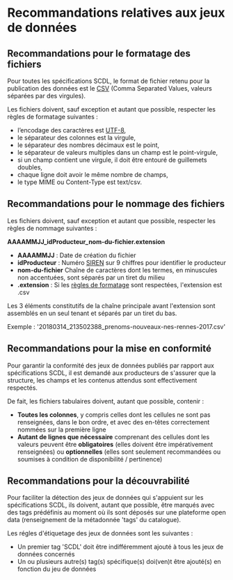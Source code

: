 # Recommandations relatives aux jeux de données

## Recommandations pour le formatage des fichiers

Pour toutes les spécifications SCDL, le format de fichier retenu pour la publication des données est le [CSV](https://fr.wikipedia.org/wiki/Comma-separated_values) \(Comma Separated Values, valeurs séparées par des virgules\).

Les fichiers doivent, sauf exception et autant que possible, respecter les règles de formatage suivantes :

* l’encodage des caractères est [UTF-8](https://fr.wikipedia.org/wiki/UTF-8),
* le séparateur des colonnes est la virgule,
* le séparateur des nombres décimaux est le point,
* le séparateur de valeurs multiples dans un champ est le point-virgule,
* si un champ contient une virgule, il doit être entouré de guillemets doubles,
* chaque ligne doit avoir le même nombre de champs,
* le type MIME ou Content-Type est text/csv.

## Recommandations pour le nommage des fichiers

Les fichiers doivent, sauf exception et autant que possible, respecter les règles de nommage suivantes :

**AAAAMMJJ\_idProducteur**_**\_**_**nom-du-fichier.extension**

* **AAAAMMJJ** : Date de création du fichier
* **idProducteur** : Numéro [SIREN](https://fr.wikipedia.org/wiki/Syst%C3%A8me_d%27identification_du_r%C3%A9pertoire_des_entreprises) sur 9 chiffres pour identifier le producteur
* **nom-du-fichier** Chaîne de caractères dont les termes, en minuscules non accentuées, sont séparés par un tiret du milieu
* **.extension** : Si les [règles de formatage](./#recommandations-pour-le-formatage-des-fichiers) sont respectées, l'extension est .csv

Les 3 éléments constitutifs de la chaîne principale avant l'extension sont assemblés en un seul tenant et séparés par un tiret du bas.

Exemple : '20180314\_213502388\_prenoms-nouveaux-nes-rennes-2017.csv'

## Recommandations pour la mise en conformité

Pour garantir la conformité des jeux de données publiés par rapport aux spécifications SCDL, il est demandé aux producteurs de s'assurer que la structure, les champs et les contenus attendus sont effectivement respectés.

De fait, les fichiers tabulaires doivent, autant que possible, contenir :

* **Toutes les colonnes**, y compris celles dont les cellules ne sont pas renseignées, dans le bon ordre, et avec des en-têtes correctement nommées sur la première ligne
* **Autant de lignes que nécessaire** comprenant des cellules dont les valeurs peuvent être **obligatoires** \(elles doivent être impérativement renseignées\) ou **optionnelles** \(elles sont seulement recommandées ou soumises à condition de disponibilité / pertinence\)

## Recommandations pour la découvrabilité

Pour faciliter la détection des jeux de données qui s'appuient sur les spécifications SCDL, ils doivent, autant que possible, être marqués avec des tags prédéfinis au moment où ils sont déposés sur une plateforme open data \(renseignement de la métadonnée 'tags' du catalogue\).

Les régles d'étiquetage des jeux de données sont les suivantes :

* Un premier tag 'SCDL' doit être indifféremment ajouté à tous les jeux de données concernés
* Un ou plusieurs autre\(s\) tag\(s\) spécifique\(s\) doi\(ven\)t être ajouté\(s\) en fonction du jeu de données


